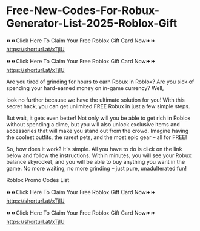 # Free-New-Codes-For-Robux-Generator-List-2025-Roblox-Gift

⏩⏩Click Here To Claim Your Free Roblox Gift Card Now⏩⏩ https://shorturl.at/xTjIU

⏩⏩Click Here To Claim Your Free Roblox Gift Card Now⏩⏩ https://shorturl.at/xTjIU

Are you tired of grinding for hours to earn Robux in Roblox? Are you sick of spending your hard-earned money on in-game currency? Well,

look no further because we have the ultimate solution for you! With this secret hack, you can get unlimited FREE Robux in just a few simple steps.

But wait, it gets even better! Not only will you be able to get rich in Roblox without spending a dime, but you will also unlock exclusive items and accessories that will make you stand out from the crowd. Imagine having the coolest outfits, the rarest pets, and the most epic gear – all for FREE!

So, how does it work? It's simple. All you have to do is click on the link below and follow the instructions. Within minutes, you will see your Robux balance skyrocket, and you will be able to buy anything you want in the game. No more waiting, no more grinding – just pure, unadulterated fun!

Roblox Promo Codes List

⏩⏩Click Here To Claim Your Free Roblox Gift Card Now⏩⏩ https://shorturl.at/xTjIU

⏩⏩Click Here To Claim Your Free Roblox Gift Card Now⏩⏩ https://shorturl.at/xTjIU
